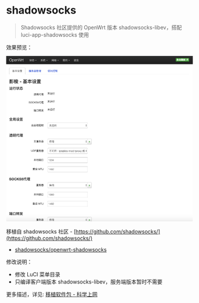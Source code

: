 # shadowsocks

> Shadowsocks 社区提供的 OpenWrt 版本 shadowsocks-libev，搭配 luci-app-shadowsocks 使用

效果预览：

![Snipaste_2019-09-19_23-50-11.png](https://raw.githubusercontent.com/stuarthua/PicGo/master/oh-my-openwrt/Snipaste_2019-09-19_23-50-11.png)

移植自 shadowsocks 社区 - [https://github.com/shadowsocks/](https://github.com/shadowsocks/)

* [shadowsocks/openwrt-shadowsocks](https://github.com/shadowsocks/openwrt-shadowsocks)

修改说明：

* 修改 LuCI 菜单目录
* 只编译客户端版本 shadowsocks-libev，服务端版本暂时不需要

更多描述，详见: [移植软件包 - 科学上网](https://stuarthua.github.io/oh-my-openwrt/mybook/packages/use-package-shadowsocks.html)